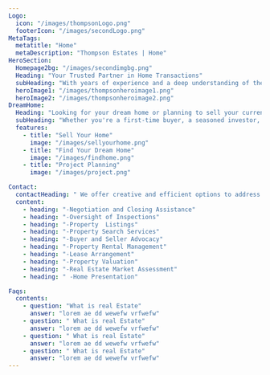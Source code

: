 ```yaml
---
Logo:
  icon: "/images/thompsonLogo.png"
  footerIcon: "/images/secondLogo.png"
MetaTags:
  metatitle: "Home"
  metaDescription: "Thompson Estates | Home"
HeroSection:
  Homepage2bg: "/images/secondimgbg.png"
  Heading: "Your Trusted Partner in Home Transactions"
  subHeading: "With years of experience and a deep understanding of the local market, our real estate agents have the knowledge and insight to help you make the best decisions for your unique needs."
  heroImage1: "/images/thompsonheroimage1.png"
  heroImage2: "/images/thompsonheroimage2.png"
DreamHome:
  Heading: "Looking for your dream home or planning to sell your current property?"
  subHeading: "Whether you're a first-time buyer, a seasoned investor, or a homeowner looking to make a move, our team of dedicated professionals is committed to delivering unparalleled service and expertise in the real estate market."
  features:
    - title: "Sell Your Home"
      image: "/images/sellyourhome.png"
    - title: "Find Your Dream Home"
      image: "/images/findhome.png"
    - title: "Project Planning"
      image: "/images/project.png"

Contact:
  contactHeading: " We offer creative and efficient options to address all your real estate requirements, which encompass:"
  content:
    - heading: "-Negotiation and Closing Assistance"
    - heading: "-Oversight of Inspections"
    - heading: "-Property  Listings"
    - heading: "-Property Search Services"
    - heading: "-Buyer and Seller Advocacy"
    - heading: "-Property Rental Management"
    - heading: "-Lease Arrangement"
    - heading: "-Property Valuation"
    - heading: "-Real Estate Market Assessment"
    - heading: " -Home Presentation"

Faqs:
  contents:
    - question: "What is real Estate"
      answer: "lorem ae dd wewefw vrfwefw"
    - question: " What is real Estate"
      answer: "lorem ae dd wewefw vrfwefw"
    - question: " What is real Estate"
      answer: "lorem ae dd wewefw vrfwefw"
    - question: " What is real Estate"
      answer: "lorem ae dd wewefw vrfwefw"
---
```

